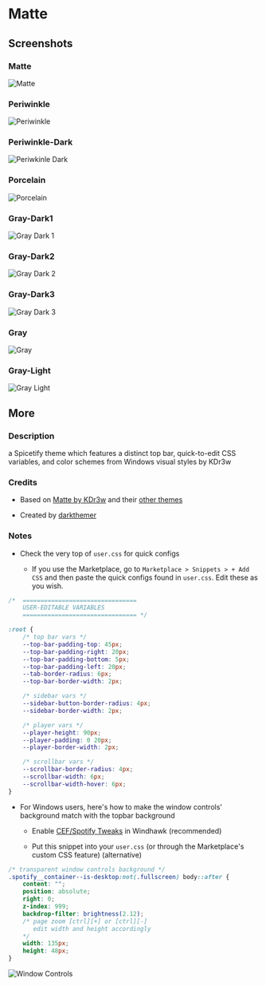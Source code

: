 # Matte

## Screenshots

### Matte

![Matte](screenshots/ylx-matte.png)

### Periwinkle

![Periwinkle](screenshots/ylx-periwinkle.png)

### Periwinkle-Dark

![Periwkinle Dark](screenshots/ylx-periwinkle-dark.png)

### Porcelain

![Porcelain](screenshots/ylx-porcelain.png)

### Gray-Dark1

![Gray Dark 1](screenshots/ylx-gray-dark1.png)

### Gray-Dark2

![Gray Dark 2](screenshots/ylx-gray-dark2.png)

### Gray-Dark3

![Gray Dark 3](screenshots/ylx-gray-dark3.png)

### Gray

![Gray](screenshots/ylx-gray.png)

### Gray-Light

![Gray Light](screenshots/ylx-gray-light.png)

## More

### Description

a Spicetify theme which features a distinct top bar, quick-to-edit CSS variables, and color schemes from Windows visual styles by KDr3w

### Credits

-   Based on [Matte by KDr3w](https://www.deviantart.com/kdr3w/art/Matte-758699852) and their [other themes](https://www.deviantart.com/kdr3w/gallery/68078309/windows-10-themes)

-   Created by [darkthemer](https://github.com/darkthemer)

### Notes

-   Check the very top of `user.css` for quick configs

    -   If you use the Marketplace, go to `Marketplace > Snippets > + Add CSS` and then paste the quick configs found in `user.css`. Edit these as you wish.

```css
/*  ================================
    USER-EDITABLE VARIABLES
    ================================ */

:root {
    /* top bar vars */
    --top-bar-padding-top: 45px;
    --top-bar-padding-right: 20px;
    --top-bar-padding-bottom: 5px;
    --top-bar-padding-left: 20px;
    --tab-border-radius: 6px;
    --top-bar-border-width: 2px;

    /* sidebar vars */
    --sidebar-button-border-radius: 4px;
    --sidebar-border-width: 2px;

    /* player vars */
    --player-height: 90px;
    --player-padding: 0 20px;
    --player-border-width: 2px;

    /* scrollbar vars */
    --scrollbar-border-radius: 4px;
    --scrollbar-width: 6px;
    --scrollbar-width-hover: 6px;
}
```

-   For Windows users, here's how to make the window controls' background match with the topbar background

    -   Enable [CEF/Spotify Tweaks](https://windhawk.net/mods/cef-titlebar-enabler-universal) in Windhawk (recommended)

    -   Put this snippet into your `user.css` (or through the Marketplace's custom CSS feature) (alternative)

```css
/* transparent window controls background */
.spotify__container--is-desktop:not(.fullscreen) body::after {
    content: "";
    position: absolute;
    right: 0;
    z-index: 999;
    backdrop-filter: brightness(2.12);
    /* page zoom [ctrl][+] or [ctrl][-]
       edit width and height accordingly
    */
    width: 135px;
    height: 48px;
}
```

![Window Controls](screenshots/winctrl.png)
